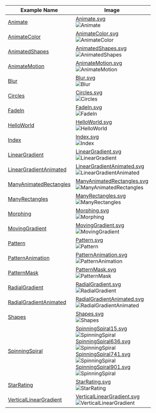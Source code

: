 
|Example Name                                              |Image                                                                                                                                                                                                                                                                                                                                                                                   |
|----------------------------------------------------------|----------------------------------------------------------------------------------------------------------------------------------------------------------------------------------------------------------------------------------------------------------------------------------------------------------------------------------------------------------------------------------------|
|[Animate](Animate.PSSVG.ps1)                              |[Animate.svg](Animate.svg)<br/>![Animate](Animate.svg)                                                                                                                                                                                                                                                                                                                                  |
|[AnimateColor](AnimateColor.PSSVG.ps1)                    |[AnimateColor.svg](AnimateColor.svg)<br/>![AnimateColor](AnimateColor.svg)                                                                                                                                                                                                                                                                                                              |
|[AnimatedShapes](AnimatedShapes.PSSVG.ps1)                |[AnimatedShapes.svg](AnimatedShapes.svg)<br/>![AnimatedShapes](AnimatedShapes.svg)                                                                                                                                                                                                                                                                                                      |
|[AnimateMotion](AnimateMotion.PSSVG.ps1)                  |[AnimateMotion.svg](AnimateMotion.svg)<br/>![AnimateMotion](AnimateMotion.svg)                                                                                                                                                                                                                                                                                                          |
|[Blur](Blur.PSSVG.ps1)                                    |[Blur.svg](Blur.svg)<br/>![Blur](Blur.svg)                                                                                                                                                                                                                                                                                                                                              |
|[Circles](Circles.PSSVG.ps1)                              |[Circles.svg](Circles.svg)<br/>![Circles](Circles.svg)                                                                                                                                                                                                                                                                                                                                  |
|[FadeIn](FadeIn.PSSVG.ps1)                                |[FadeIn.svg](FadeIn.svg)<br/>![FadeIn](FadeIn.svg)                                                                                                                                                                                                                                                                                                                                      |
|[HelloWorld](HelloWorld.PSSVG.ps1)                        |[HelloWorld.svg](HelloWorld.svg)<br/>![HelloWorld](HelloWorld.svg)                                                                                                                                                                                                                                                                                                                      |
|[Index](Index.PSSVG.ps1)                                  |[Index.svg](Index.svg)<br/>![Index](Index.svg)                                                                                                                                                                                                                                                                                                                                          |
|[LinearGradient](LinearGradient.PSSVG.ps1)                |[LinearGradient.svg](LinearGradient.svg)<br/>![LinearGradient](LinearGradient.svg)                                                                                                                                                                                                                                                                                                      |
|[LinearGradientAnimated](LinearGradientAnimated.PSSVG.ps1)|[LinearGradientAnimated.svg](LinearGradientAnimated.svg)<br/>![LinearGradientAnimated](LinearGradientAnimated.svg)                                                                                                                                                                                                                                                                      |
|[ManyAnimatedRectangles](ManyAnimatedRectangles.PSSVG.ps1)|[ManyAnimatedRectangles.svg](ManyAnimatedRectangles.svg)<br/>![ManyAnimatedRectangles](ManyAnimatedRectangles.svg)                                                                                                                                                                                                                                                                      |
|[ManyRectangles](ManyRectangles.PSSVG.ps1)                |[ManyRectangles.svg](ManyRectangles.svg)<br/>![ManyRectangles](ManyRectangles.svg)                                                                                                                                                                                                                                                                                                      |
|[Morphing](Morphing.PSSVG.ps1)                            |[Morphing.svg](Morphing.svg)<br/>![Morphing](Morphing.svg)                                                                                                                                                                                                                                                                                                                              |
|[MovingGradient](MovingGradient.PSSVG.ps1)                |[MovingGradient.svg](MovingGradient.svg)<br/>![MovingGradient](MovingGradient.svg)                                                                                                                                                                                                                                                                                                      |
|[Pattern](Pattern.PSSVG.ps1)                              |[Pattern.svg](Pattern.svg)<br/>![Pattern](Pattern.svg)                                                                                                                                                                                                                                                                                                                                  |
|[PatternAnimation](PatternAnimation.PSSVG.ps1)            |[PatternAnimation.svg](PatternAnimation.svg)<br/>![PatternAnimation](PatternAnimation.svg)                                                                                                                                                                                                                                                                                              |
|[PatternMask](PatternMask.PSSVG.ps1)                      |[PatternMask.svg](PatternMask.svg)<br/>![PatternMask](PatternMask.svg)                                                                                                                                                                                                                                                                                                                  |
|[RadialGradient](RadialGradient.PSSVG.ps1)                |[RadialGradient.svg](RadialGradient.svg)<br/>![RadialGradient](RadialGradient.svg)                                                                                                                                                                                                                                                                                                      |
|[RadialGradientAnimated](RadialGradientAnimated.PSSVG.ps1)|[RadialGradientAnimated.svg](RadialGradientAnimated.svg)<br/>![RadialGradientAnimated](RadialGradientAnimated.svg)                                                                                                                                                                                                                                                                      |
|[Shapes](Shapes.PSSVG.ps1)                                |[Shapes.svg](Shapes.svg)<br/>![Shapes](Shapes.svg)                                                                                                                                                                                                                                                                                                                                      |
|[SpinningSpiral](SpinningSpiral.PSSVG.ps1)                |[SpinningSpiral15.svg](SpinningSpiral15.svg)<br/>![SpinningSpiral](SpinningSpiral15.svg)<br/>[SpinningSpiral636.svg](SpinningSpiral636.svg)<br/>![SpinningSpiral](SpinningSpiral636.svg)<br/>[SpinningSpiral741.svg](SpinningSpiral741.svg)<br/>![SpinningSpiral](SpinningSpiral741.svg)<br/>[SpinningSpiral901.svg](SpinningSpiral901.svg)<br/>![SpinningSpiral](SpinningSpiral901.svg)|
|[StarRating](StarRating.PSSVG.ps1)                        |[StarRating.svg](StarRating.svg)<br/>![StarRating](StarRating.svg)                                                                                                                                                                                                                                                                                                                      |
|[VerticalLinearGradient](VerticalLinearGradient.PSSVG.ps1)|[VerticalLinearGradient.svg](VerticalLinearGradient.svg)<br/>![VerticalLinearGradient](VerticalLinearGradient.svg)                                                                                                                                                                                                                                                                      |



